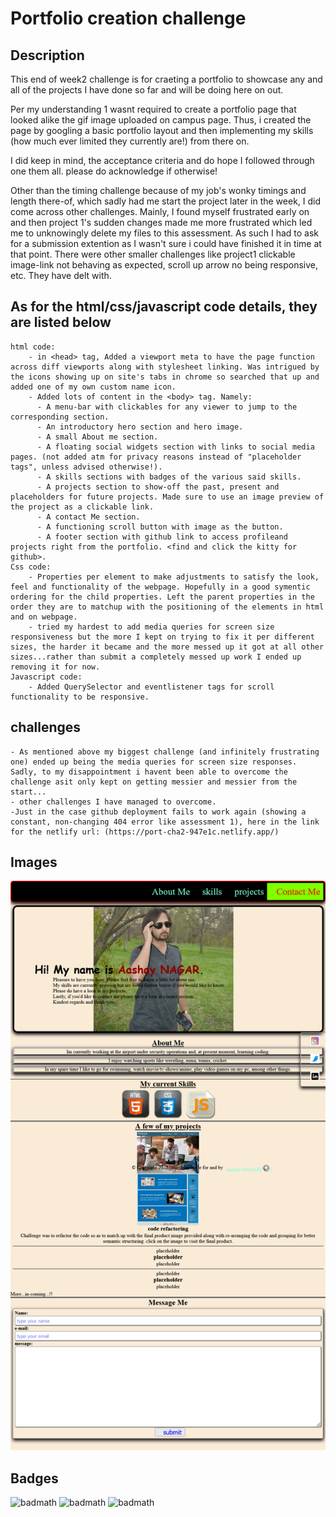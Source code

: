 # Portfolio creation challenge

## Description

This end of week2 challenge is for craeting a portfolio to showcase any and all of the projects I have done so far and will be doing here on out.

Per my understanding 1 wasnt required to create a portfolio page that looked alike the gif image uploaded on campus page. Thus, i created the page by googling a basic portfolio layout and then implementing my skills (how much ever limited they currently are!) from there on.

I did keep in mind, the acceptance criteria and do hope I followed through one them all. please do acknowledge if otherwise!

Other than the timing challenge because of my job's wonky timings and length there-of, which sadly had me start the project later in the week, I did come across other challenges. Mainly, I found myself frustrated early on and then project 1's sudden changes made me more frustrated which led me to unknowingly delete my files to this assessment. As such I had to ask for a submission extention as I wasn't sure i could have finished it in time at that point. There were other smaller challenges like project1 clickable image-link not behaving as expected,  scroll up arrow no being responsive, etc. They have delt with.

## As for the html/css/javascript code details, they are listed below

    html code:
        - in <head> tag, Added a viewport meta to have the page function across diff viewports along with stylesheet linking. Was intrigued by the icons showing up on site's tabs in chrome so searched that up and added one of my own custom name icon.
        - Added lots of content in the <body> tag. Namely:
          - A menu-bar with clickables for any viewer to jump to the corresponding section.
          - An introductory hero section and hero image.
          - A small About me section.
          - A floating social widgets section with links to social media pages. (not added atm for privacy reasons instead of "placeholder tags", unless advised otherwise!).
          - A skills sections with badges of the various said skills.
          - A projects section to show-off the past, present and placeholders for future projects. Made sure to use an image preview of the project as a clickable link.
          - A contact Me section.
          - A functioning scroll button with image as the button.
          - A footer section with github link to access profileand projects right from the portfolio. <find and click the kitty for github>.
    Css code:
        - Properties per element to make adjustments to satisfy the look, feel and functionality of the webpage. Hopefully in a good symentic ordering for the child properties. Left the parent properties in the order they are to matchup with the positioning of the elements in html and on webpage.
        - tried my hardest to add media queries for screen size responsiveness but the more I kept on trying to fix it per different sizes, the harder it became and the more messed up it got at all other sizes...rather than submit a completely messed up work I ended up removing it for now.
    Javascript code:
        - Added QuerySelector and eventlistener tags for scroll functionality to be responsive.

## challenges

    - As mentioned above my biggest challenge (and infinitely frustrating one) ended up being the media queries for screen size responses. Sadly, to my disappointment i havent been able to overcome the challenge asit only kept on getting messier and messier from the start...
    - other challenges I have managed to overcome.
    -Just in the case github deployment fails to work again (showing a constant, non-changing 404 error like assessment 1), here in the link for the netlify url: (https://port-cha2-947e1c.netlify.app/)

## Images

![alt text](screenshot/MyPortfolio.png)

## Badges

![badmath](https://img.shields.io/badge/HTML-239120?style=for-the-badge&logo=html5&logoColor=white)
![badmath](https://img.shields.io/badge/CSS-Style-blue)
![badmath](https://img.shields.io/badge/JS-JavaScript-yellow)
